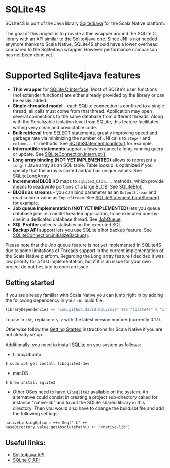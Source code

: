 # SQLite4S

SQLite4S is port of the Java library [Sqlite4java](https://bitbucket.org/almworks/sqlite4java) for the Scala Native platform.

The goal of this project is to provide a thin wrapper around the SQLite C library with an API similar to the Sqlite4java one. Since JNI is not needed anymore thanks to Scala Native, SQLite4S should have a lower overhead compared to the Sqlite4ava wrapper. However performance comparison has not been done yet.

# Supported Sqlite4java features

  * **Thin wrapper** for [SQLite C Interface](http://sqlite.org/c3ref/funclist.html). Most of SQLite's user functions (not extender functions) are either already provided by the library or can be easily added.
  * **Single-threaded model** - each SQLite connection is confined to a single thread, all calls must come from that thread. Application may open several connections to the same database from different threads. Along with the Serializable isolation level from SQLite, this feature facilitates writing very clean and predictable code.
  * **Bulk retrieval** from SELECT statements, greatly improving speed and garbage rate via minimizing the number of JNI calls to `step()` and `column...()` methods. See  [SQLiteStatement.loadInts()](http://almworks.com/sqlite4java/javadoc/index.html) for example.
  * **Interruptible statements** support allows to cancel a long-running query or update. See [SQLiteConnection.interrupt()](http://almworks.com/sqlite4java/javadoc/index.html).
  * **Long array binding (NOT YET IMPLEMENTED)** allows to represent a `long[]` Java array as an SQL table. Table lookup is optimized if you specify that the array is sorted and/or has unique values. See [SQLiteLongArray](http://almworks.com/sqlite4java/javadoc/index.html).
  * **Incremental BLOB I/O** maps to `sqlite3_blob...` methods, which provide means to read/write portions of a large BLOB. See [SQLiteBlob](http://almworks.com/sqlite4java/javadoc/index.html).
  * **BLOBs as streams** - you can bind parameter as an `OutputStream` and read column value as `InputStream`. See [SQLiteStatement.bindStream()](http://almworks.com/sqlite4java/javadoc/index.html) for example.
  * **Job queue implementation (NOT YET IMPLEMENTED)** lets you queue database jobs in a multi-threaded application, to be executed one-by-one in a dedicated database thread. See [JobQueue](https://bitbucket.org/almworks/sqlite4java/wiki/JobQueue).
  * **SQL Profiler** collects statistics on the executed SQL.
  * **Backup API** support lets you use SQLite's hot backup feature. See [SQLiteConnection.initializeBackup()](http://almworks.com/sqlite4java/javadoc/index.html).
  
Please note that the Job queue feature is not yet implemented in SQLite4S due to some limitations of Threads support in the current implementation of the Scala Native platform.
Regarding the Long array feature I decided it was low priority for a first implementation, but if it is an issue for your own project do not hesitate to open an issue.

## Getting started
<!-- [![Maven Central](https://img.shields.io/maven-central/v/org.ekrich/sblas_native0.3_2.11.svg)](https://maven-badges.herokuapp.com/maven-central/org.ekrich/sblas_native0.3_2.11) -->

If you are already familiar with Scala Native you can jump right in by adding the following dependency in your `sbt` build file.

```scala
libraryDependencies += "com.github.david-bouyssie" %%% "sqlite4s" % "x.y.z"
```

To use in `sbt`, replace `x.y.z` with the latest version number (currently 0.1.1).

<!-- To use in `sbt`, replace `x.y.z` with the version from Maven Central badge above.
All available versions can be seen at the [Maven Repository](https://mvnrepository.com/artifact/org.ekrich/sblas). -->

Otherwise follow the [Getting Started](https://scala-native.readthedocs.io/en/latest/user/setup.html) instructions for Scala Native if you are not already setup.

Additionally, you need to install [SQLite](https://www.sqlite.org) on you system  as follows:

* Linux/Ubuntu

```
$ sudo apt-get install libsqlite3-dev
```

* macOS

```
$ brew install sqlite3
```

* Other OSes need to have `libsqlite3` available on the system.
An alternative could consist in creating a project sub-directory called for instance "native-lib" and to put the SQLite shared library in this directory.
Then you would also have to change the build.sbt file and add the following settings:
```
nativeLinkingOptions ++= Seq("-L" ++ baseDirectory.value.getAbsolutePath() ++ "/native-lib")
```

## Useful links:

* [Sqlite4java API](http://almworks.com/sqlite4java/javadoc/index.html)
* [SQLite C API](https://www.sqlite.org/capi3ref.html)
